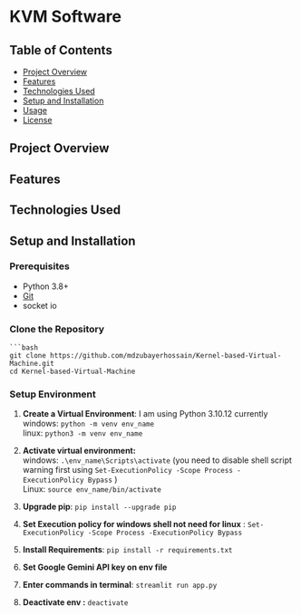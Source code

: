 # KVM Software



## Table of Contents
- [Project Overview](#project-overview)
- [Features](#features)
- [Technologies Used](#technologies-used)
- [Setup and Installation](#setup-and-installation)
- [Usage](#usage)
- [License](#license)

## Project Overview



## Features



## Technologies Used



## Setup and Installation

### Prerequisites
- Python 3.8+
- [Git](https://git-scm.com/)
- socket io

### Clone the Repository

    ```bash
    git clone https://github.com/mdzubayerhossain/Kernel-based-Virtual-Machine.git
    cd Kernel-based-Virtual-Machine


### Setup Environment

1. **Create a Virtual Environment**: I am using Python 3.10.12 currently    <br> windows: ```python -m venv env_name``` <br> linux: ```python3 -m venv env_name```
 
2. **Activate virtual environment:** <br> windows:  ```.\env_name\Scripts\activate``` (you need to disable shell script warning first using ```Set-ExecutionPolicy -Scope Process -ExecutionPolicy Bypass``` ) <br> Linux: ```source env_name/bin/activate```

3. **Upgrade pip**: ```pip install --upgrade pip```

4. **Set Execution policy for windows shell not need for linux** : ```Set-ExecutionPolicy -Scope Process -ExecutionPolicy Bypass```

5. **Install Requirements**: ```pip install -r requirements.txt``` 

6. **Set Google Gemini API key on env file**

7. **Enter commands in terminal**:  ```streamlit run app.py```
8. **Deactivate env :**  ```deactivate```
